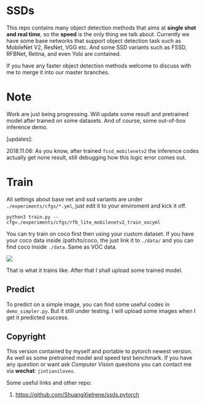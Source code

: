 # SSDs

This repo contains many object detection methods that aims at **single shot and real time**, so the **speed** is the only thing we talk about. Currently we have some base networks that support object detection task such as MobileNet V2, ResNet, VGG etc. And some SSD variants such as FSSD, RFBNet, Retina, and even Yolo are contained.

If you have any faster object detection methods welcome to discuss with me to merge it into our master branches.




# Note

Work are just being progressing. Will update some result and pretrained model after trained on some datasets. And of course, some out-of-box inference demo.

[updates]:

2018.11.06: As you know, after trained `fssd_mobilenetv2` the inference codes actually get none result, still debugging how this logic error comes out.



# Train

All settings about base net and ssd variants are under `./experiments/cfgs/*.yml`, just edit it to your enviroment and kick it off.

```
python3 train.py --cfg=./experiments/cfgs/rfb_lite_mobilenetv2_train_vocyml
```

You can try train on coco first then using your custom dataset. If you have your coco data inside /path/to/coco, the just link it to `./data/` and you can find coco inside `./data`. Same as VOC data.

![](https://s1.ax1x.com/2018/11/06/iTKMkV.png)



That is what it trains like. After that I shall upload some trained model.



## Predict

To predict on a simple image, you can find some useful codes in `demo_simpler.py`. But it still under testing. I will upload some images when I get it predicted success.





## Copyright

This version contained by myself and portable to pytorch newest version. As well as some pretrained model and speed test benchmark. If you have any question or want ask *Computer Vision* questions you can contact me via **wechat**: `jintianiloveu`.

Some useful links and other repo:

1. https://github.com/ShuangXieIrene/ssds.pytorch